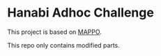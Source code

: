 # Hanabi Adhoc Challenge
This project is based on [MAPPO](https://github.com/marlbenchmark/on-policy).

This repo only contains modified parts.
